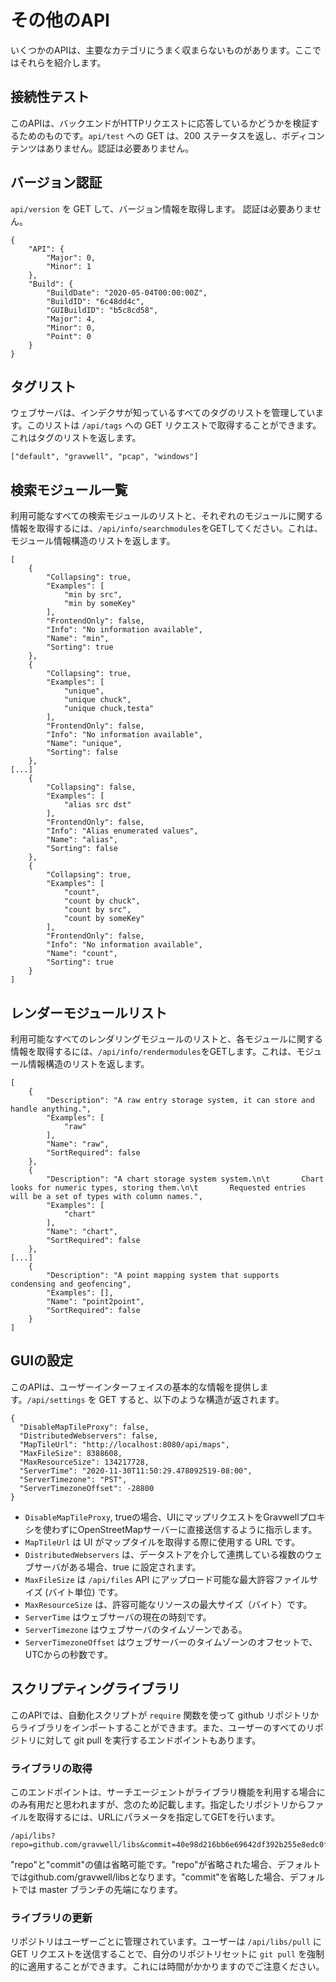 # その他のAPI

いくつかのAPIは、主要なカテゴリにうまく収まらないものがあります。ここではそれらを紹介します。

## 接続性テスト

このAPIは、バックエンドがHTTPリクエストに応答しているかどうかを検証するためのものです。`api/test` への GET は、200 ステータスを返し、ボディコンテンツはありません。認証は必要ありません。

## バージョン認証

`api/version` を GET して、バージョン情報を取得します。 認証は必要ありません。

```
{
    "API": {
        "Major": 0,
        "Minor": 1
    },
    "Build": {
        "BuildDate": "2020-05-04T00:00:00Z",
        "BuildID": "6c48dd4c",
        "GUIBuildID": "b5c8cd58",
        "Major": 4,
        "Minor": 0,
        "Point": 0
    }
}
```

## タグリスト

ウェブサーバは、インデクサが知っているすべてのタグのリストを管理しています。このリストは `/api/tags` への GET リクエストで取得することができます。これはタグのリストを返します。

```
["default", "gravwell", "pcap", "windows"]
```

## 検索モジュール一覧

利用可能なすべての検索モジュールのリストと、それぞれのモジュールに関する情報を取得するには、`/api/info/searchmodules`をGETしてください。これは、モジュール情報構造のリストを返します。

```
[
    {
        "Collapsing": true,
        "Examples": [
            "min by src",
            "min by someKey"
        ],
        "FrontendOnly": false,
        "Info": "No information available",
        "Name": "min",
        "Sorting": true
    },
    {
        "Collapsing": true,
        "Examples": [
            "unique",
            "unique chuck",
            "unique chuck,testa"
        ],
        "FrontendOnly": false,
        "Info": "No information available",
        "Name": "unique",
        "Sorting": false
    },
[...]
    {
        "Collapsing": false,
        "Examples": [
            "alias src dst"
        ],
        "FrontendOnly": false,
        "Info": "Alias enumerated values",
        "Name": "alias",
        "Sorting": false
    },
    {
        "Collapsing": true,
        "Examples": [
            "count",
            "count by chuck",
            "count by src",
            "count by someKey"
        ],
        "FrontendOnly": false,
        "Info": "No information available",
        "Name": "count",
        "Sorting": true
    }
]
```

## レンダーモジュールリスト

利用可能なすべてのレンダリングモジュールのリストと、各モジュールに関する情報を取得するには、`/api/info/rendermodules`をGETします。これは、モジュール情報構造のリストを返します。

```
[
    {
        "Description": "A raw entry storage system, it can store and handle anything.",
        "Examples": [
            "raw"
        ],
        "Name": "raw",
        "SortRequired": false
    },
    {
        "Description": "A chart storage system system.\n\t       Chart looks for numeric types, storing them.\n\t       Requested entries will be a set of types with column names.",
        "Examples": [
            "chart"
        ],
        "Name": "chart",
        "SortRequired": false
    },
[...]
    {
        "Description": "A point mapping system that supports condensing and geofencing",
        "Examples": [],
        "Name": "point2point",
        "SortRequired": false
    }
]
```

## GUIの設定

このAPIは、ユーザーインターフェイスの基本的な情報を提供します。`/api/settings` を GET すると、以下のような構造が返されます。

```
{
  "DisableMapTileProxy": false,
  "DistributedWebservers": false,
  "MapTileUrl": "http://localhost:8080/api/maps",
  "MaxFileSize": 8388608,
  "MaxResourceSize": 134217728,
  "ServerTime": "2020-11-30T11:50:29.478092519-08:00",
  "ServerTimezone": "PST",
  "ServerTimezoneOffset": -28800
}

```

* `DisableMapTileProxy`, trueの場合、UIにマップリクエストをGravwellプロキシを使わずにOpenStreetMapサーバーに直接送信するように指示します。
* `MapTileUrl` は UI がマップタイルを取得する際に使用する URL です。
* `DistributedWebservers` は、データストアを介して連携している複数のウェブサーバがある場合、true に設定されます。
* `MaxFileSize` は `/api/files` API にアップロード可能な最大許容ファイルサイズ (バイト単位) です。
* `MaxResourceSize` は、許容可能なリソースの最大サイズ（バイト）です。
* `ServerTime` はウェブサーバの現在の時刻です。
* `ServerTimezone` はウェブサーバのタイムゾーンである。
* `ServerTimezoneOffset` はウェブサーバーのタイムゾーンのオフセットで、UTCからの秒数です。

## スクリプティングライブラリ

このAPIでは、自動化スクリプトが `require` 関数を使って github リポジトリからライブラリをインポートすることができます。また、ユーザーのすべてのリポジトリに対して git pull を実行するエンドポイントもあります。

### ライブラリの取得

このエンドポイントは、サーチエージェントがライブラリ機能を利用する場合にのみ有用だと思われますが、念のため記載します。指定したリポジトリからファイルを取得するには、URLにパラメータを指定してGETを行います。

```
/api/libs?repo=github.com/gravwell/libs&commit=40e98d216bb6e69642df392b255e8edc0f57eb06&path=utils/links.ank
```

"repo"と"commit"の値は省略可能です。"repo"が省略された場合、デフォルトではgithub.com/gravwell/libsとなります。"commit"を省略した場合、デフォルトでは master ブランチの先端になります。

### ライブラリの更新

リポジトリはユーザーごとに管理されています。ユーザーは `/api/libs/pull` に GET リクエストを送信することで、自分のリポジトリセットに `git pull` を強制的に適用することができます。これには時間がかかりますのでご注意ください。

